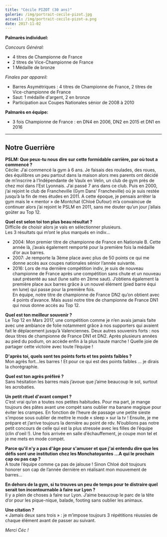 ```yaml
---
title: "Cécile PIZOT (30 ans)"
galerie: /img/portrait-cecile-pizot.jpg
accueil: /img/portrait-cecile-pizot-a.png
date: 2017-11-02
---
```

**Palmarès individuel:**

*Concours Général:*

* 4 titres de Championne de France
* 2 titres de Vice-Championne de France
* 1 Médaille de bronze

*Finales par appareil:*

* Barres Asymétriques : 4 titres de Championne de France, 2 titres de Vice-championne de France
* Saut: 1 médaille d'argent, 2 en bronze
* Participation aux Coupes Nationales sénior de 2008 à 2010

**Palmarès en équipe:**

* 3 fois Championne de France : en DN4 en 2006, DN2 en 2015 et DN1 en 2016

------
## Notre Guerrière

**PSLM: Que peux-tu nous dire sur cette formidable carrière, par où tout a commencé ?**<br>
Cécile: J’ai commencé la gym à 6 ans. Je faisais des roulades, des roues, des équilibres un peu partout dans la maison alors mes parents ont décidé de m’inscrire à l’Indépendante de Vaulx en Velin, un club de gym près de chez moi dans l’Est Lyonnais. J’ai passé 7 ans dans ce club. Puis en 2000, j’ai rejoint le club de Francheville (Gym Dans’ Francheville) où je suis restée jusqu’à la fin de mes études en 2011. A cette époque, je pensais arrêter la gym mais le « mentor » de Montchat (Chloé Dufour) m’a convaincue de continuer alors j’ai rejoint le PSLM en 2011, sans me douter qu’un jour j’allais goûter au Top 12.

**Quel est selon toi ton plus beau résultat ?**<br>
Difficile de choisir alors je vais en sélectionner plusieurs.  
Les 3 résultats qui m’ont le plus marqués en indiv...  
 - 2004: Mon premier titre de championne de France en Nationale B. Cette année là, j’avais également remporté pour la première fois la médaille d’or aux barres.  
- 2007: Je remporte la 3ème place avec plus de 50 points ce qui me donne accès aux coupes nationales sénior l’année suivante.  
- 2016: Lors de ma dernière compétition indiv, je suis de nouveau championne de France après une compétition sans chute et un nouveau saut présenté au saut (lune salto en 2ème saut). J’obtiens également la première place aux barres grâce à un nouvel élément (pied barre équi en lune) qui passe pour la première fois.  
En équipe, notre titre de championne de France DN2 qu’on obtient avec 4 points d’avance. Mais aussi notre titre de championne de France DN1 qui nous donne accès au Top 12.

**Quel est ton meilleur souvenir ?**<br>
Le Top 12 en Mars 2017, une compétition comme je n’en avais jamais faite avec une ambiance de folie notamment grâce à nos supporters qui avaient fait le déplacement jusqu’à Valenciennes.
Deux autres souvenirs forts : nos deux titres de championne de France DN1 et DN2. Après plusieurs années au pied du podium, on accède enfin à la plus haute marche ! Quelle joie de partager cette victoire avec toute l’équipe !

**D'après toi, quels sont tes points forts et tes points faibles ?**<br>
Mon agrès fort...les barres ! Et pour ce qui est des points faibles ... je dirais la chorégraphie.

**Quel est ton agrès préfèré ?**<br>
Sans hésitation les barres mais j’avoue que j’aime beaucoup le sol, surtout les acrobaties.

**Un petit rituel d'avant compet ?**<br>
C’est vrai qu’on a toutes nos petites habitudes. Pour ma part, je mange toujours des pâtes avant une compèt sans oublier ma banane magique pour éviter les crampes. En fonction de l’heure de passage une petite sieste s’impose sous oublier de mettre le mode « sleep » sur la tv ! Ensuite, je me prépare et j’arrive toujours la dernière au point de rdv. N’oublions pas notre petit concours de celle qui est la plus stressée avec les filles de l’équipe (clin d'oeil !). Une fois arrivée en salle d’échauffement, je coupe mon tel et je me mets en mode compèt.

**Parce qu'il n'y a pas d'âge pour s'amuser et que j'ai entendu dire que les défis sont une institution chez les Monchatoyantes ...A qui le prochain cap ou pas cap ?**<br>
À toute l’équipe comme ça pas de jalouse ! Sinon Chloé doit toujours honorer son cap de l’année dernière en réalisant mon mouvement de barres…

**En dehors de la gym, si tu trouves un peu de temps pour te distraire quel serait ton incontournable à faire sur Lyon ?**<br>
Il y a plein de choses à faire sur Lyon. J’aime beaucoup le parc de la tête d’or pour les pique-nique, balade, footing sans oublier les animaux.

**Une citation ?**<br>
« Jamais deux sans trois » : je m’impose toujours 3 répétitions réussies de chaque élément avant de passer au suivant.

*Merci Céc !*
